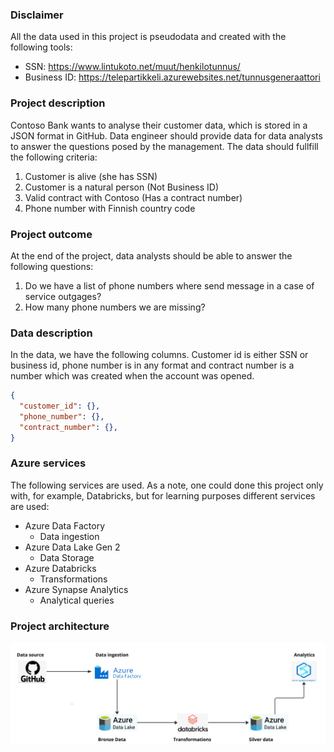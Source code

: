 ### Disclaimer
All the data used in this project is pseudodata and created with the following tools:
- SSN: https://www.lintukoto.net/muut/henkilotunnus/
- Business ID: https://telepartikkeli.azurewebsites.net/tunnusgeneraattori

### Project description

Contoso Bank wants to analyse their customer data, which is stored in a JSON format in GitHub. Data engineer should provide data for data analysts to answer the questions posed by the management. The data should fullfill the following criteria: 
1. Customer is alive (she has SSN)
2. Customer is a natural person (Not Business ID)
3. Valid contract with Contoso (Has a contract number)
4. Phone number with Finnish country code

### Project outcome
At the end of the project, data analysts should be able to answer the following questions: 
1. Do we have a list of phone numbers where send message in a case of service outgages? 
2. How many phone numbers we are missing? 

### Data description
In the data, we have the following columns. Customer id is either SSN or business id, phone number is in any format and contract number is a number which was created when the account was opened. 
```json
{
  "customer_id": {},
  "phone_number": {},
  "contract_number": {}, 
}
```

### Azure services
The following services are used. As a note, one could done this project only with, for example, Databricks, but for learning purposes different services are used: 
- Azure Data Factory
  - Data ingestion
- Azure Data Lake Gen 2
  - Data Storage
- Azure Databricks
  - Transformations
- Azure Synapse Analytics
  - Analytical queries

### Project architecture

![Architecture Diagram](docs/azure_de_project_architecture.jpg)
